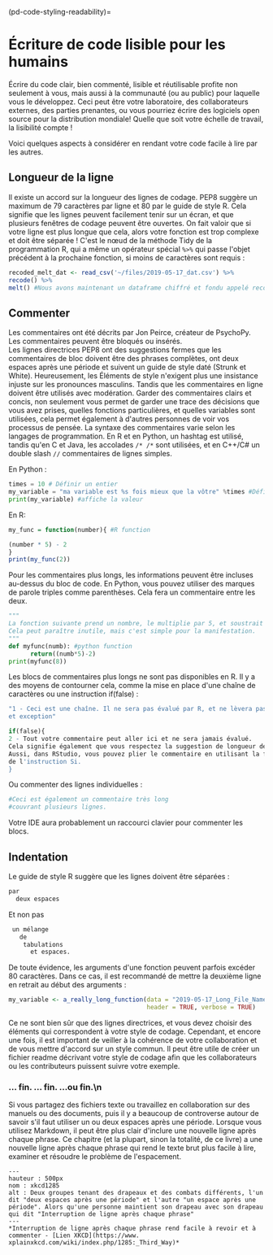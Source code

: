 (pd-code-styling-readability)=
# Écriture de code lisible pour les humains

Écrire du code clair, bien commenté, lisible et réutilisable profite non seulement à vous, mais aussi à la communauté (ou au public) pour laquelle vous le développez. Ceci peut être votre laboratoire, des collaborateurs externes, des parties prenantes, ou vous pourriez écrire des logiciels open source pour la distribution mondiale! Quelle que soit votre échelle de travail, la lisibilité compte !

Voici quelques aspects à considérer en rendant votre code facile à lire par les autres.

## Longueur de la ligne

Il existe un accord sur la longueur des lignes de codage. PEP8 suggère un maximum de 79 caractères par ligne et 80 par le guide de style R. Cela signifie que les lignes peuvent facilement tenir sur un écran, et que plusieurs fenêtres de codage peuvent être ouvertes. On fait valoir que si votre ligne est plus longue que cela, alors votre fonction est trop complexe et doit être séparée ! C'est le nœud de la méthode Tidy de la programmation R, qui a même un opérateur spécial `%>%` qui passe l'objet précédent à la prochaine fonction, si moins de caractères sont requis :

```r
recoded_melt_dat <- read_csv('~/files/2019-05-17_dat.csv') %>%
recode() %>%
melt() #Nous avons maintenant un dataframe chiffré et fondu appelé recoded_melt_dat
```

## Commenter

Les commentaires ont été décrits par Jon Peirce, créateur de PsychoPy. Les commentaires peuvent être bloqués ou insérés.  
Les lignes directrices PEP8 ont des suggestions fermes que les commentaires de bloc doivent être des phrases complètes, ont deux espaces après une période et suivent un guide de style daté (Strunk et White). Heureusement, les Éléments de style n'exigent plus une insistance injuste sur les pronounces masculins. Tandis que les commentaires en ligne doivent être utilisés avec modération. Garder des commentaires clairs et concis, non seulement vous permet de garder une trace des décisions que vous avez prises, quelles fonctions particulières, et quelles variables sont utilisées, cela permet également à d'autres personnes de voir vos processus de pensée. La syntaxe des commentaires varie selon les langages de programmation. En R et en Python, un hashtag est utilisé, tandis qu'en C et Java, les accolades `/* /*` sont utilisées, et en C++/C# un double slash `//` commentaires de lignes simples.

En Python :
```python
times = 10 # Définir un entier
my_variable = "ma variable est %s fois mieux que la vôtre" %times #Définir my_variable à une chaîne de caractères
print(my_variable) #affiche la valeur
```

En R:
```r
my_func = function(number){ #R function

(number * 5) - 2
}
print(my_func(2))
```

Pour les commentaires plus longs, les informations peuvent être incluses au-dessus du bloc de code. En Python, vous pouvez utiliser des marques de parole triples comme parenthèses. Cela fera un commentaire entre les deux.

```python
"""
La fonction suivante prend un nombre, le multiplie par 5, et soustrait 2.
Cela peut paraître inutile, mais c'est simple pour la manifestation.
"""
def myfunc(numb): #python function
      return((numb*5)-2)
print(myfunc(8))
```
Les blocs de commentaires plus longs ne sont pas disponibles en R. Il y a des moyens de contourner cela, comme la mise en place d'une chaîne de caractères ou une instruction if(false) :

```r
"1 - Ceci est une chaîne. Il ne sera pas évalué par R, et ne lèvera pas
et exception"

if(false){
2 - Tout votre commentaire peut aller ici et ne sera jamais évalué.
Cela signifie également que vous respectez la suggestion de longueur de ligne de 80 caractères.
Aussi, dans RStudio, vous pouvez plier le commentaire en utilisant la flèche à côté du numéro de ligne
de l'instruction Si.
}
```

Ou commenter des lignes individuelles :

```r
#Ceci est également un commentaire très long
#couvrant plusieurs lignes.
```
Votre IDE aura probablement un raccourci clavier pour commenter les blocs.

## Indentation

Le guide de style R suggère que les lignes doivent être séparées :
```r
par
  deux espaces
```
Et non pas
```r
 un mélange
   de
    tabulations
      et espaces.
```

De toute évidence, les arguments d'une fonction peuvent parfois excéder 80 caractères. Dans ce cas, il est recommandé de mettre la deuxième ligne en retrait au début des arguments :

```r
my_variable <- a_really_long_function(data = "2019-05-17_Long_File_Name_2",
                                      header = TRUE, verbose = TRUE)

```

Ce ne sont bien sûr que des lignes directrices, et vous devez choisir des éléments qui correspondent à votre style de codage. Cependant, et encore une fois, il est important de veiller à la cohérence de votre collaboration et de vous mettre d'accord sur un style commun. Il peut être utile de créer un fichier readme décrivant votre style de codage afin que les collaborateurs ou les contributeurs puissent suivre votre exemple.

### ... fin. ... fin.  ...ou fin.\\n

Si vous partagez des fichiers texte ou travaillez en collaboration sur des manuels ou des documents, puis il y a beaucoup de controverse autour de savoir s'il faut utiliser un ou deux espaces après une période. Lorsque vous utilisez Markdown, il peut être plus clair d'inclure une nouvelle ligne après chaque phrase. Ce chapitre (et la plupart, sinon la totalité, de ce livre) a une nouvelle ligne après chaque phrase qui rend le texte brut plus facile à lire, examiner et résoudre le problème de l'espacement.

```{figure} ../../figures/xkcd1285.*
---
hauteur : 500px
nom : xkcd1285
alt : Deux groupes tenant des drapeaux et des combats différents, l'un dit "deux espaces après une période" et l'autre "un espace après une période". Alors qu'une personne maintient son drapeau avec son drapeau qui dit "Interruption de ligne après chaque phrase"
---
*Interruption de ligne après chaque phrase rend facile à revoir et à commenter - [Lien XKCD](https://www. xplainxkcd.com/wiki/index.php/1285:_Third_Way)*
```
